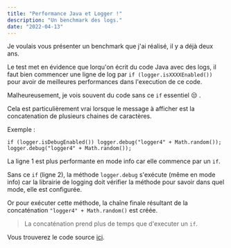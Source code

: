 ```yaml
---
title: "Performance Java et Logger !"
description: "Un benchmark des logs." 
date: "2022-04-13"
---
```


Je voulais vous présenter un benchmark que j'ai réalisé, il y a déjà deux ans.

Le test met en évidence que lorqu'on écrit du code Java avec des logs, il faut bien commencer une ligne de log par `if (logger.isXXXXEnabled()) ` pour avoir de meilleures performances dans l'execution de ce code.

Malheureusement, je vois souvent du code sans ce `if` essentiel :unamused: .

Cela est particulièrement vrai lorsque le message à afficher est la concatenation de plusieurs chaines de caractères. 

Exemple :

```
if (logger.isDebugEnabled()) logger.debug("logger4" + Math.random());
logger.debug("logger4" + Math.random());
```

La ligne 1 est plus performante en mode info car elle commence par un `if`. 

Sans ce `if` (ligne 2), la méthode `logger.debug` s'exécute (même en mode info) car la librairie de logging doit vérifier la méthode pour savoir dans quel mode, elle est configurée. 

Or pour exécuter cette méthode, la chaîne finale résultant de la concaténation `"logger4" + Math.random()` est créée. 

> La concaténation prend plus de temps que d'executer un `if`.


Vous trouverez le code source [ici](https://github.com/ThierryTouin/Benchmark).

